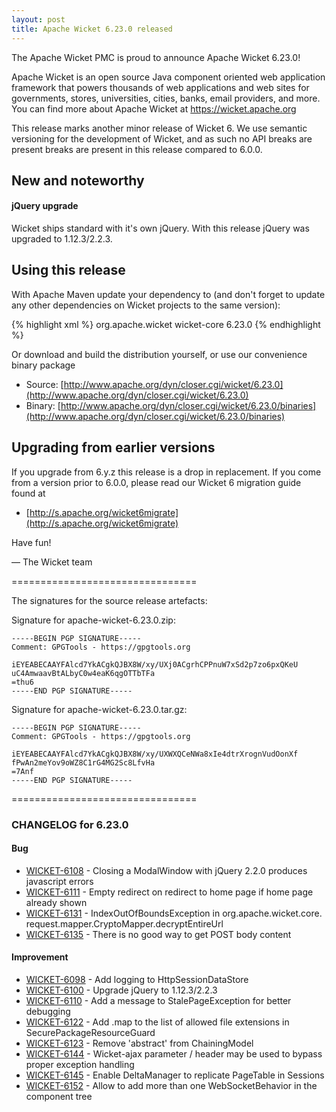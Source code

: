 ```yaml
---
layout: post
title: Apache Wicket 6.23.0 released
---
```


The Apache Wicket PMC is proud to announce Apache Wicket 6.23.0!

Apache Wicket is an open source Java component oriented web application
framework that powers thousands of web applications and web sites for
governments, stores, universities, cities, banks, email providers, and
more. You can find more about Apache Wicket at https://wicket.apache.org

This release marks another minor release of Wicket 6. We
use semantic versioning for the development of Wicket, and as such no
API breaks are present breaks are present in this release compared to
6.0.0.

New and noteworthy
------------------

#### jQuery upgrade

Wicket ships standard with it's own jQuery. With this release jQuery was upgraded to 1.12.3/2.2.3.

<!--more-->

Using this release
------------------

With Apache Maven update your dependency to (and don't forget to
update any other dependencies on Wicket projects to the same version):

{% highlight xml %}
<dependency>
    <groupId>org.apache.wicket</groupId>
    <artifactId>wicket-core</artifactId>
    <version>6.23.0</version>
</dependency>
{% endhighlight %}

Or download and build the distribution yourself, or use our
convenience binary package

 * Source: [http://www.apache.org/dyn/closer.cgi/wicket/6.23.0](http://www.apache.org/dyn/closer.cgi/wicket/6.23.0)
 * Binary: [http://www.apache.org/dyn/closer.cgi/wicket/6.23.0/binaries](http://www.apache.org/dyn/closer.cgi/wicket/6.23.0/binaries)

Upgrading from earlier versions
-------------------------------

If you upgrade from 6.y.z this release is a drop in replacement. If
you come from a version prior to 6.0.0, please read our Wicket 6
migration guide found at

 * [http://s.apache.org/wicket6migrate](http://s.apache.org/wicket6migrate)

Have fun!

— The Wicket team


================================

The signatures for the source release artefacts:

Signature for apache-wicket-6.23.0.zip:

    -----BEGIN PGP SIGNATURE-----
    Comment: GPGTools - https://gpgtools.org
    
    iEYEABECAAYFAlcd7YkACgkQJBX8W/xy/UXj0ACgrhCPPnuW7xSd2p7zo6pxQKeU
    uC4AmwaavBtALbyC0w4eaK6qgOTTbTFa
    =thu6
    -----END PGP SIGNATURE-----

Signature for apache-wicket-6.23.0.tar.gz:

    -----BEGIN PGP SIGNATURE-----
    Comment: GPGTools - https://gpgtools.org
    
    iEYEABECAAYFAlcd7YkACgkQJBX8W/xy/UXWXQCeNWa8xIe4dtrXrognVudOonXf
    fPwAn2meYov9oWZ8C1rG4MG2Sc8LfvHa
    =7Anf
    -----END PGP SIGNATURE-----
    
================================

### CHANGELOG for 6.23.0
    
#### Bug

* [WICKET-6108](https://issues.apache.org/jira/browse/WICKET-6108) - Closing a ModalWindow with jQuery 2.2.0 produces javascript errors
* [WICKET-6111](https://issues.apache.org/jira/browse/WICKET-6111) - Empty redirect on redirect to home page if home page already shown
* [WICKET-6131](https://issues.apache.org/jira/browse/WICKET-6131) - IndexOutOfBoundsException in org.apache.wicket.core. request.mapper.CryptoMapper.decryptEntireUrl
* [WICKET-6135](https://issues.apache.org/jira/browse/WICKET-6135) - There is no good way to get POST body content

#### Improvement

* [WICKET-6098](https://issues.apache.org/jira/browse/WICKET-6098) - Add logging to HttpSessionDataStore
* [WICKET-6100](https://issues.apache.org/jira/browse/WICKET-6100) - Upgrade jQuery to 1.12.3/2.2.3
* [WICKET-6110](https://issues.apache.org/jira/browse/WICKET-6110) - Add a message to StalePageException for better debugging
* [WICKET-6122](https://issues.apache.org/jira/browse/WICKET-6122) - Add .map to the list of allowed file extensions in SecurePackageResourceGuard
* [WICKET-6123](https://issues.apache.org/jira/browse/WICKET-6123) - Remove 'abstract' from ChainingModel
* [WICKET-6144](https://issues.apache.org/jira/browse/WICKET-6144) - Wicket-ajax parameter / header may be used to bypass proper exception handling
* [WICKET-6145](https://issues.apache.org/jira/browse/WICKET-6145) - Enable DeltaManager to replicate PageTable in Sessions
* [WICKET-6152](https://issues.apache.org/jira/browse/WICKET-6152) - Allow to add more than one WebSocketBehavior in the component tree

